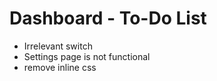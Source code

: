 # Dashboard - To-Do List

- Irrelevant switch
- Settings page is not functional
- remove inline css
